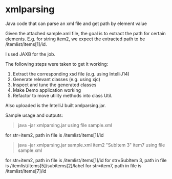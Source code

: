 # xmlparsing
Java code that can parse an xml file and get path by element value

Given the attached sample.xml file, the goal is to extract the path for certain elements.
E.g. for string item2, we expect the extracted path to be /itemlist/items[1]/id.

I used JAXB for the job.

The following steps were taken to get it working:
1. Extract the corresponding xsd file (e.g. using IntelliJ14)
2. Generate relevant classes (e.g. using xjc)
3. Inspect and tune the generated classes
4. Make Demo application working
5. Refactor to move utility methods into class Util.
 
Also uploaded is the IntelliJ built xmlparsing.jar.

Sample usage and outputs:

> java -jar xmlparsing.jar
using file sample.xml

for str=item2,   path in file is
/itemlist/items[1]/id

> java -jar xmlparsing.jar sample.xml item2 "SubItem 3" item7
using file sample.xml

for str=item2,   path in file is
/itemlist/items[1]/id
for str=SubItem 3,       path in file is
/itemlist/items[5]/subitems[2]/label
for str=item7,   path in file is
/itemlist/items[7]/id



